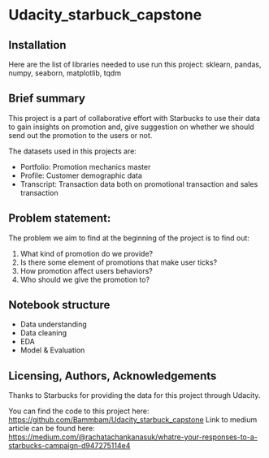 # Udacity_starbuck_capstone

## Installation <a name="installation"></a>
Here are the list of libraries needed to use run this project:
sklearn, pandas, numpy, seaborn, matplotlib, tqdm

## Brief summary<a name="motivation"></a>
This project is a part of collaborative effort with Starbucks to use their data to gain insights on promotion and, give suggestion on whether we should send out the promotion to the users or not.

The datasets used in this projects are:
- Portfolio: Promotion mechanics master
- Profile: Customer demographic data
- Transcript: Transaction data both on promotional transaction and sales transaction

## Problem statement:
The problem we aim to find at the beginning of the project is to find out:
1. What kind of promotion do we provide?
2. Is there some element of promotions that make user ticks?
3. How promotion affect users behaviors?
4. Who should we give the promotion to?

## Notebook structure
- Data understanding
- Data cleaning
- EDA
- Model & Evaluation

## Licensing, Authors, Acknowledgements
Thanks to Starbucks for providing the data for this project through Udacity.


You can find the code to this project here: https://github.com/Bammbam/Udacity_starbuck_capstone
Link to medium article can be found here: https://medium.com/@rachatachankanasuk/whatre-your-responses-to-a-starbucks-campaign-d947275114e4
